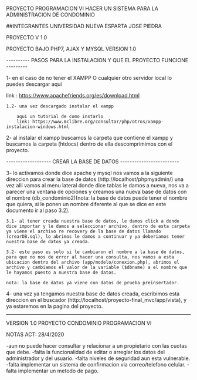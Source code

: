 PROYECTO PROGRAMACION VI HACER UN SISTEMA PARA LA ADMINISTRACION DE CONDOMINIO

##INTEGRANTES 
UNIVERSIDAD NUEVA ESPARTA
JOSE PIEDRA 

PROYECTO V 1.0

PROYECTO BAJO PHP7, AJAX Y MYSQL  VERSION 1.0 

---------- PASOS PARA LA INSTALACION Y QUE EL PROYECTO FUNCIONE ---------

1- en el caso de no tener el XAMPP O cualquier otro servidor local lo puedes descargar aqui 

link : https://www.apachefriends.org/es/download.html

    1.2- una vez descargado instalar el xampp

        aqui un tutorial de como instarlo 
        link: https://www.mclibre.org/consultar/php/otros/xampp-instalacion-windows.html

2- al instalar el xampp buscamos la carpeta que contiene el xampp y buscamos la carpeta (htdocs) dentro de ella  descomprimimos con el proyecto.

------------------- CREAR LA BASE DE DATOS -------------------------

3- lo activamos donde dice apache y mysql nos vamos a la siguiente direccion para crear la base de datos (http://localhost/phpmyadmin/) una vez alli vamos al menu lateral donde dice tablas le damos a nueva, nos va a parecer una ventana de opciones y creamos una nueva base de datos con el nombre (db_condominio2)(nota: la base de datos puede tener el nombre que quiera, si le ponen un nombre diferente al que se dice en este documento ir al paso 3.2).

    3.1- al tener creada nuestra base de datos, le damos click a donde dice importar y le damos a seleccionar archivo, dentro de esta carpeta ya viene el archivo re recovery de la base de datos llamado (crearDB.sql), lo abrimos le damos a continuar y ya deberiamos tener nuestra base de datos ya creada.

    3.2- este paso es solo si le cambiaron el nombre a la base de datos, para que no nos de error al hacer una consulta, nos vamos a esta ubicacion dentro del archivo (app/modelo/conexion.php), abrimos el archivo y cambiamos el valor de la variable ($dbname) a el nombre que le hayamos puesto a nuestra base de datos. 

    nota: la base de datos ya viene con datos de prueba preinsertador.

4- una vez ya tengamos nuestra base de datos creada, escribimos esta direccion en el buscador (http://localhost/proyecto-final_mvc/app/vista), y ya estaremos en la pagina del proyecto.


------------------------------------------------------------
VERSION 1.0 PROYECTO CONDOMINIO  PROGRAMACION VI

NOTAS ACT: 28/4/2020

-aun no puede hacer consultar y relacionar a un propietario con las cuotas que debe. 
-falta la funcionalidad de editar o arreglar los datos del administrador y del usuario.
-falta niveles de seguridad aun esta vulnerable.
-falta implementar un sistema de confirmacion via correo/telefono celular.
-falta implementar un metodo de pago.




